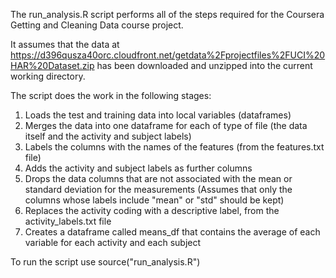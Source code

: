 
The run_analysis.R script performs all of the steps required for the Coursera Getting and Cleaning Data course project.

It assumes that the data at https://d396qusza40orc.cloudfront.net/getdata%2Fprojectfiles%2FUCI%20HAR%20Dataset.zip has been downloaded and unzipped into the current working directory.

The script does the work in the following stages:

1. Loads the test and training data into local variables (dataframes)
2. Merges the data into one dataframe for each of type of file (the data itself and the activity and subject labels)
3. Labels the columns with the names of the features (from the features.txt file)
4. Adds the activity and subject labels as further columns
5. Drops the data columns that are not associated with the mean or standard deviation for the measurements (Assumes that only the columns whose labels include "mean" or "std" should be kept)
6. Replaces the activity coding with a descriptive label, from the activity_labels.txt file
7. Creates a dataframe called means_df that contains the average of each variable for each activity and each subject

To run the script use source("run_analysis.R")
